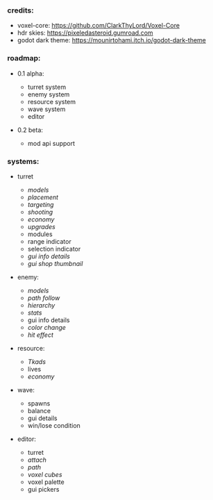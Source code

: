 ### credits:
- voxel-core: https://github.com/ClarkThyLord/Voxel-Core
- hdr skies: https://pixeledasteroid.gumroad.com
- godot dark theme: https://mounirtohami.itch.io/godot-dark-theme

### roadmap:
- 0.1 alpha:
	- turret system
	- enemy system
	- resource system
	- wave system
	- editor

- 0.2 beta:
	- mod api support

### systems:
- turret
	- _models_
	- *placement*
	- _targeting_
	- _shooting_
	- _economy_
	- _upgrades_
	- modules
	- range indicator
	- selection indicator
	- _gui info details_
	- *gui shop thumbnail*

- enemy:
	- *models*
	- *path follow*
	- *hierarchy*
	- _stats_
	- gui info details
	- _color change_
	- *hit effect*

- resource:
	- *Tkads*
	- lives
	- _economy_

- wave:
	- spawns
	- balance
	- gui details
	- win/lose condition

- editor:
	- turret
	- _attach_
	- _path_
	- _voxel cubes_
	- voxel palette
	- gui pickers
